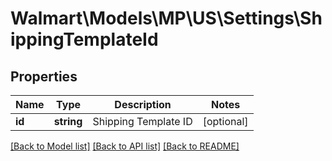 # Walmart\Models\MP\US\Settings\ShippingTemplateId

## Properties

Name | Type | Description | Notes
------------ | ------------- | ------------- | -------------
**id** | **string** | Shipping Template ID | [optional]


[[Back to Model list]](./) [[Back to API list]](../../../../../README.md#supported-apis) [[Back to README]](../../../../../README.md)
